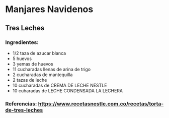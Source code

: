 # Manjares Navidenos
## Tres Leches
### Ingredientes: 
- 1/2 taza de azucar blanca 
- 5 huevos
- 3 yemas de huevos
- 11 cucharadas llenas de arina de trigo 
- 2 cucharadas de mantequilla
- 2 tazas de leche
- 10 cucharadas de CREMA DE LECHE NESTLE
- 10 cuharadas de LECHE CONDENSADA LA LECHERA
### Referencias: https://www.recetasnestle.com.co/recetas/torta-de-tres-leches
